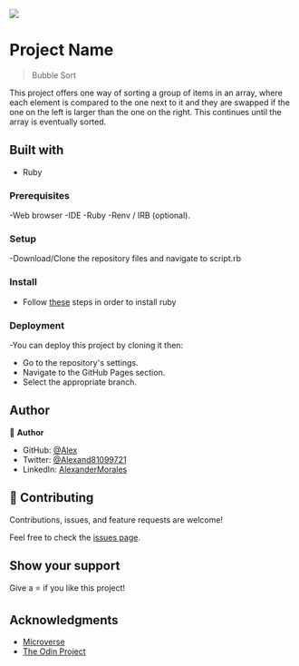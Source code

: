 ![](https://img.shields.io/badge/Microverse-blueviolet)

# Project Name

> Bubble Sort

This project offers one way of sorting a group of items in an array, where each element is compared to the one next to it and they are swapped if the one on the left is larger than the one on the right. This continues until the array is eventually sorted.

## Built with

- Ruby

### Prerequisites

-Web browser
-IDE
-Ruby
-Renv / IRB (optional). 

### Setup

-Download/Clone the repository files and navigate to script.rb

### Install

- Follow [these](https://www.theodinproject.com/paths/full-stack-ruby-on-rails/courses/ruby-programming/lessons/installing-ruby-ruby-programming) steps in order to install ruby 

### Deployment

-You can deploy this project by cloning it then:

- Go to the repository's settings.
- Navigate to the GitHub Pages section.
- Select the appropriate branch.

## Author

👤 **Author**

- GitHub: [@Alex ](https://github.com/alexandermorales-dev/)
- Twitter: [@Alexand81099721 ](https://twitter.com/Alexand81099721)
- LinkedIn: [AlexanderMorales](https://www.linkedin.com/in/alexander-morales-b8539898/)

## 🤝 Contributing

Contributions, issues, and feature requests are welcome!

Feel free to check the [issues page](../../issues/).

## Show your support

Give a ⭐️ if you like this project!

## Acknowledgments

- [Microverse](https://www.microverse.org/)
- [The Odin Project](https://www.theodinproject.com/paths/full-stack-ruby-on-rails/courses/ruby-programming/lessons/bubble-sort)
